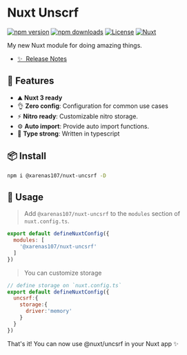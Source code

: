# Nuxt Unscrf

[![npm version][npm-version-src]][npm-version-href]
[![npm downloads][npm-downloads-src]][npm-downloads-href]
[![License][license-src]][license-href]
[![Nuxt][nuxt-src]][nuxt-href]

My new Nuxt module for doing amazing things.

- [✨ &nbsp;Release Notes](/CHANGELOG.md)
<!-- - [🏀 Online playground](https://stackblitz.com/github/your-org/my-module?file=playground%2Fapp.vue) -->
<!-- - [📖 &nbsp;Documentation](https://example.com) -->
## 🚀 Features

- ⛰ **Nuxt 3 ready**
- 👌 **Zero config**: Configuration for common use cases
- ⚡ **Nitro ready**: Customizable nitro storage.
- ⚙️ **Auto import**: Provide auto import functions.
- 🦾 **Type strong**: Written in typescript

## 📦 Install

```bash
npm i @xarenas107/nuxt-uncsrf -D 
```

## 🦄 Usage

> Add `@xarenas107/nuxt-uncsrf` to the `modules` section of `nuxt.config.ts`.

```js
export default defineNuxtConfig({
  modules: [
    '@xarenas107/nuxt-uncsrf'
  ]
})
```

> You can customize storage

```js
// define storage on `nuxt.config.ts`
export default defineNuxtConfig({
  uncsrf:{
    storage:{
      driver:'memory'
    }
  }
})

```

That's it! You can now use @nuxt/uncsrf in your Nuxt app ✨

<!-- Badges -->
[npm-version-src]: https://img.shields.io/npm/v/@xarenas107/nuxt-uncsrf/latest.svg?style=flat&colorA=18181B&colorB=28CF8D
[npm-version-href]: https://npmjs.com/package/@xarenas107/nuxt-uncsrf

[npm-downloads-src]: https://img.shields.io/npm/dm/@xarenas107/nuxt-uncsrf.svg?style=flat&colorA=18181B&colorB=28CF8D
[npm-downloads-href]: https://npmjs.com/package/@xarenas107/nuxt-uncsrf

[license-src]: https://img.shields.io/npm/l/@xarenas107/nuxt-uncsrf.svg?style=flat&colorA=18181B&colorB=28CF8D
[license-href]: https://npmjs.com/package/@xarenas107/nuxt-uncsrf

[nuxt-src]: https://img.shields.io/badge/Nuxt-18181B?logo=nuxt.js
[nuxt-href]: https://nuxt.com
